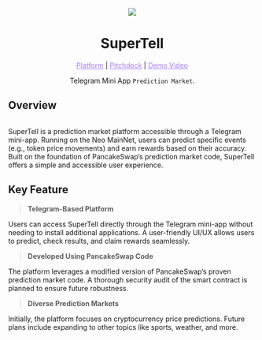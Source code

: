 <p align="center">
  <img src="https://github.com/user-attachments/assets/971f3178-acfe-4610-a026-610822261132">
</p>

<h1 align="center">SuperTell</h1>

<p align="center">
  <a href="" style="color: #a77dff">Platform</a> | <a href="" style="color: #a77dff">Pitchdeck</a> | <a href="" style="color: #a77dff">Demo Video</a>
</p>

<p align="center">Telegram Mini App <code>Prediction Market</code>.</p>

## Overview
<p align="center">
  <img src="">
</p>

SuperTell is a prediction market platform accessible through a Telegram mini-app.
Running on the Neo MainNet, users can predict specific events (e.g., token price movements) and earn rewards based on their accuracy. 
Built on the foundation of PancakeSwap’s prediction market code, SuperTell offers a simple and accessible user experience.

## Key Feature

> **Telegram-Based Platform**

Users can access SuperTell directly through the Telegram mini-app without needing to install additional applications.
A user-friendly UI/UX allows users to predict, check results, and claim rewards seamlessly.

> **Developed Using PancakeSwap Code**

The platform leverages a modified version of PancakeSwap’s proven prediction market code.
A thorough security audit of the smart contract is planned to ensure future robustness.

> **Diverse Prediction Markets**

Initially, the platform focuses on cryptocurrency price predictions.
Future plans include expanding to other topics like sports, weather, and more.
